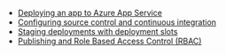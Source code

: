 * [Deploying an app to Azure App Service](../articles/app-service/app-service-deploy-local-git.md)
* [Configuring source control and continuous integration](../articles/app-service/app-service-continuous-deployment.md)
* [Staging deployments with deployment slots](../articles/app-service/web-sites-staged-publishing.md)
* [Publishing and Role Based Access Control (RBAC)](https://azure.microsoft.com/blog/rbac-and-azure-websites-publishing/)